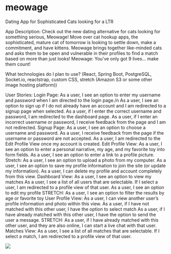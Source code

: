 # meowage
Dating App for Sophisticated Cats looking for a LTR


App Description:  Check out the new dating alternative for cats looking for something serious, Meowage!  Move over cat hookup apps, the sophisticated, mature cat of tomorrow is looking to settle down, make a commitment, and have kittens.  Meowage brings together like-minded cats and asks them to be open and vulnerable in their profiles to find a match based on more than just looks!  Meowage:  You’ve only got 9 lives… make them count!

What technologies do I plan to use? (React, Spring Boot, PostgreSQL, Socket.io, reactstrap, custom CSS, stretch (Amazon S3 or some other image hosting platform))

User Stories:
	Login Page:
As a user, I see an option to enter my username and password when I am directed to the login page./n
As a user, I see an option to sign up if I do not already have an account and I am redirected to a signup page when selected.
As a user, if I enter the correct username and password, I am redirected to the dashboard page.
As a user, if I enter an incorrect username or password, I receive feedback from the page and I am not redirected.
	Signup Page:
As a user, I see an option to choose a username and password.
As a user, I receive feedback from the page if the username or password are not accepted.
As a user, I am redirected to the Edit Profile View once my account is created.
	Edit Profile View:
As a user, I see an option to enter a personal narrative, my age, and my favorite toy into form fields.
As a user, I see an option to enter a link to a profile picture.
Stretch: As a user, I see an option to upload a photo from my computer.
As a user, I see an option to save my profile information to join the site (or update my information).
As a user, I can delete my profile and account completely from this view.
	Dashboard View:
As a user, I see an option to view my matches
As a user, I see a list of all users that are selectable.  If I select a user, I am redirected to a profile view of that user.
As a user, I see an option to edit my profile
STRETCH: As a user, I see an option to filter the results by age or favorite toy
	User Profile View:
As a user, I can view another user’s profile information and photo within this view.
As a user, if I have not matched with this other user, I have the option to select match
As a user, if I have already matched with this other user, I have the option to send the user a message.
STRETCH: As a user, if I have already matched with this other user, and they are also online, I can start a live chat with that user.
	Matches View:
As a user, I see a list of all matches that are selectable.  If I select a match, I am redirected to a profile view of that user.

<img src="DB.jpg"/>
